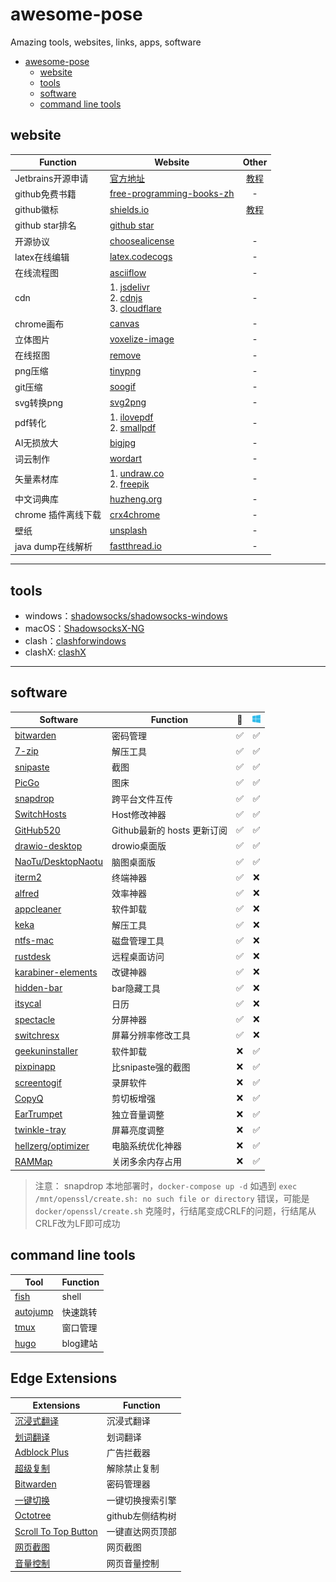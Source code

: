 # awesome-pose
Amazing tools, websites, links, apps, software

- [awesome-pose](#awesome-pose)
  - [website](#website)
  - [tools](#tools)
  - [software](#software)
  - [command line tools](#command-line-tools)


## website

| Function | Website  | Other|
|---|---|:---:|
|Jetbrains开源申请|[官方地址](https://www.jetbrains.com/shop/eform/opensource?product=ALL) |[教程](jetbrains/opensource.md)|
|github免费书籍|[free-programming-books-zh](https://github.com/EbookFoundation/free-programming-books/blob/main/books/free-programming-books-zh.md)|-|
|github徽标|[shields.io](https://shields.io/)|[教程](https://juejin.cn/post/6844903476498022414)|
|github star排名|[github star](https://github.com/search?q=stars:%3E1&s=stars&type=Repositories)||
|开源协议|[choosealicense](https://choosealicense.com/)|-|
|latex在线编辑|[latex.codecogs](https://latex.codecogs.com/)|-|
|在线流程图|[asciiflow](https://asciiflow.com/#/)|-|
|cdn|1. [jsdelivr](https://www.jsdelivr.com/)<br/>2. [cdnjs](https://cdnjs.com/)<br/>3. [cloudflare](https://www.cloudflare.com/zh-cn/)|-|
|chrome画布|[canvas](https://canvas.apps.chrome/)|-|
|立体图片|[voxelize-image](https://pissang.github.io/voxelize-image/)|-|
|在线抠图|[remove](https://www.remove.bg/zh)|-|
|png压缩|[tinypng](https://tinypng.com/)|-|
|git压缩|[soogif](https://www.soogif.com/compress)|-|
|svg转换png|[svg2png](https://svgtopng.com/zh/)|-|
|pdf转化|1. [ilovepdf](https://www.ilovepdf.com/)<br/>2. [smallpdf](https://smallpdf.com/)|-|
|AI无损放大|[bigjpg](https://bigjpg.com/zh)|-|
|词云制作|[wordart](http://www.wordart.cc/)|-|
|矢量素材库|1. [undraw.co](https://undraw.co/)<br/>2. [freepik](https://www.freepik.com)|-|
|中文词典库|[huzheng.org](http://download.huzheng.org/zh_CN/)|-|
|chrome 插件离线下载| [crx4chrome](https://www.crx4chrome.com/)|-|
|壁纸|[unsplash](https://unsplash.com/wallpapers/desktop)|-|
|java dump在线解析|[fastthread.io](https://fastthread.io/)|-|

---

## tools

- windows：[shadowsocks/shadowsocks-windows](https://github.com/shadowsocks/shadowsocks-windows)
- macOS：[ShadowsocksX-NG](https://github.com/shadowsocks/ShadowsocksX-NG)
- clash：[clashforwindows](https://www.clashforwindows.net/)
- clashX: [clashX](https://clashx.org/clashx-download/)

--- 

## software

| Software  | Function  |   | <img src="images/win.svg" width="13" heigth="13"></img> |
|---|---|:---:|:---:|
| [bitwarden](https://bitwarden.com/) | 密码管理 |✅|✅|
| [7-zip](https://www.7-zip.org/) | 解压工具 |✅|✅|
| [snipaste](https://www.snipaste.com/)| 截图 |✅|✅|
| [PicGo](https://github.com/Molunerfinn/PicGo) | 图床 |✅|✅|
| [snapdrop](https://github.com/RobinLinus/snapdrop) | 跨平台文件互传 |✅|✅|
| [SwitchHosts](https://github.com/oldj/SwitchHosts) | Host修改神器 |✅|✅|
| [GitHub520](https://github.com/521xueweihan/GitHub520) | Github最新的 hosts 更新订阅 |✅|✅|
| [drawio-desktop](https://github.com/jgraph/drawio-desktop) | drowio桌面版 |✅|✅|
| [NaoTu/DesktopNaotu](https://github.com/NaoTu/DesktopNaotu) | 脑图桌面版 |✅|✅|
| [iterm2](https://iterm2.com/) | 终端神器 |✅|❌|
| [alfred](https://www.alfredapp.com/) | 效率神器 |✅|❌|
| [appcleaner](https://freemacsoft.net/appcleaner/) | 软件卸载 |✅|❌|
| [keka](https://www.keka.io/en/) | 解压工具 |✅|❌|
| [ntfs-mac](https://www.paragon-software.com/home/ntfs-mac/)| 磁盘管理工具 |✅|❌|
| [rustdesk](https://rustdesk.com/)| 远程桌面访问 |✅|❌|
| [karabiner-elements](https://karabiner-elements.pqrs.org/) | 改键神器 |✅|❌|
| [hidden-bar](https://apps.apple.com/cn/app/hidden-bar/id1452453066?mt=12) | bar隐藏工具 |✅|❌|
| [itsycal](https://www.mowglii.com/itsycal/) | 日历 |✅|❌|
| [spectacle](https://github.com/eczarny/spectacle) | 分屏神器 |✅|❌|
| [switchresx](https://www.madrau.com/) | 屏幕分辨率修改工具 |✅|❌|
| [geekuninstaller](https://geekuninstaller.com/download) | 软件卸载 |❌|✅|
| [pixpinapp](https://pixpinapp.com/) | 比snipaste强的截图 |❌|✅|
| [screentogif](https://www.screentogif.com/) |  录屏软件 |❌|✅|
| [CopyQ](https://github.com/hluk/CopyQ) | 剪切板增强 |❌|✅|
| [EarTrumpet](https://eartrumpet.app/) | 独立音量调整 |❌|✅|
| [twinkle-tray](https://github.com/xanderfrangos/twinkle-tray) | 屏幕亮度调整 |❌|✅|
| [hellzerg/optimizer](https://github.com/hellzerg/optimizer) | 电脑系统优化神器 |❌|✅|
| [RAMMap](https://learn.microsoft.com/en-us/sysinternals/downloads/rammap) | 关闭多余内存占用 |❌|✅|

> 注意： snapdrop 本地部署时，`docker-compose up -d` 如遇到 `exec /mnt/openssl/create.sh: no such file or directory` 错误，可能是`docker/openssl/create.sh` 克隆时，行结尾变成CRLF的问题，行结尾从CRLF改为LF即可成功

## command line tools
| Tool  | Function  |
|---|---|
| [fish](https://fishshell.com/) | shell |
| [autojump](https://github.com/wting/autojump) | 快速跳转 |
| [tmux](https://github.com/tmux/tmux)| 窗口管理 |
| [hugo](https://gohugo.io/)| blog建站 |

## Edge Extensions
| Extensions  | Function  |
|---|---|
| [沉浸式翻译](https://microsoftedge.microsoft.com/addons/detail/%E6%B2%89%E6%B5%B8%E5%BC%8F%E7%BF%BB%E8%AF%91-%E5%8F%8C%E8%AF%AD%E5%AF%B9%E7%85%A7%E7%BD%91%E9%A1%B5%E7%BF%BB%E8%AF%91-pdf%E6%96%87%E6%A1%A3%E7%BF%BB%E8%AF%91/amkbmndfnliijdhojkpoglbnaaahippg?hl=zh-CN) | 沉浸式翻译 |
| [划词翻译](https://microsoftedge.microsoft.com/addons/detail/%E5%88%92%E8%AF%8D%E7%BF%BB%E8%AF%91/oikmahiipjniocckomdccmplodldodja?hl=zh-CN) | 划词翻译 |
| [Adblock Plus](https://microsoftedge.microsoft.com/addons/detail/adblock-plus-%E5%85%8D%E8%B4%B9%E7%9A%84%E5%B9%BF%E5%91%8A%E6%8B%A6%E6%88%AA%E5%99%A8/gmgoamodcdcjnbaobigkjelfplakmdhh?hl=zh-CN)| 广告拦截器 |
| [超级复制](https://microsoftedge.microsoft.com/addons/detail/supercopy-%E8%B6%85%E7%BA%A7%E5%A4%8D%E5%88%B6/nhiheekdcnmfbapkmpbhmplfddenhjic?hl=zh-CN)| 解除禁止复制 |
|[Bitwarden](https://microsoftedge.microsoft.com/addons/detail/bitwarden-%E5%85%8D%E8%B4%B9%E5%AF%86%E7%A0%81%E7%AE%A1%E7%90%86%E5%99%A8/jbkfoedolllekgbhcbcoahefnbanhhlh?hl=zh-CN)|密码管理器|
|[一键切换](https://microsoftedge.microsoft.com/addons/detail/%E4%B8%80%E9%94%AE%E5%88%87%E6%8D%A2/jijkhdficgnnikdijnkienfnmfbolmpb)|一键切换搜索引擎|
|[Octotree](https://microsoftedge.microsoft.com/addons/detail/octotree-github-code-tr/joagmknfcgpikbadjkaikmnhpjadihjg)|github左侧结构树|
|[Scroll To Top Button](https://microsoftedge.microsoft.com/addons/detail/scroll-to-top-button/dobeplcigkjlbajngcgnndecohjkjmia)|一键直达网页顶部|
|[网页截图](https://microsoftedge.microsoft.com/addons/detail/%E6%8D%95%E6%8D%89%E7%BD%91%E9%A1%B5%E6%88%AA%E5%9B%BE-fireshot%E7%9A%84/fcbmiimfkmkkkffjlopcpdlgclncnknm)|网页截图|
|[音量控制](https://microsoftedge.microsoft.com/addons/detail/%E9%9F%B3%E9%87%8F%E6%8E%A7%E5%88%B6/kpkidbhdljfmeblnolabgikdmfefgbmc)|网页音量控制|